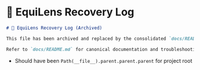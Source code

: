 # 🔄 EquiLens Recovery Log

````markdown
# 🔄 EquiLens Recovery Log (Archived)

This file has been archived and replaced by the consolidated `docs/README.md` index. The full recovery log has been moved to `docs/archived/RECOVERY_NOTES.md` for history.

Refer to `docs/README.md` for canonical documentation and troubleshooting steps.

````
- Should have been `Path(__file__).parent.parent.parent` for project root
